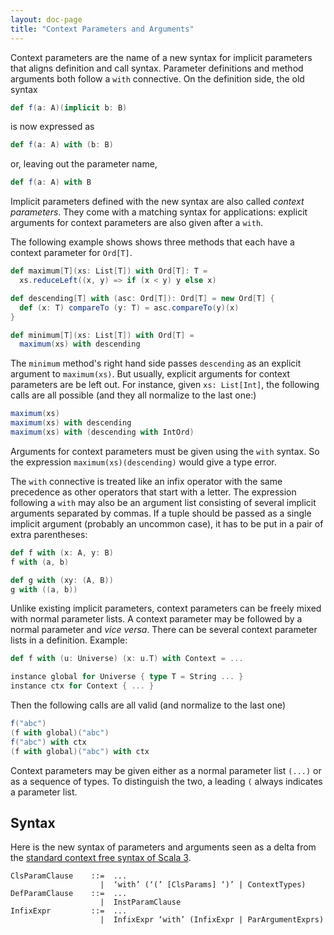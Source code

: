 ```yaml
---
layout: doc-page
title: "Context Parameters and Arguments"
---
```


Context parameters are the name of a new syntax for implicit parameters that aligns definition and call syntax. Parameter definitions
and method  arguments both follow a `with` connective. On the definition side, the old syntax
```scala
def f(a: A)(implicit b: B)
```
is now expressed as
```scala
def f(a: A) with (b: B)
```
or, leaving out the parameter name,
```scala
def f(a: A) with B
```
Implicit parameters defined with the new syntax are also called _context parameters_.
They come with a matching syntax for applications: explicit arguments for context parameters are also given after a `with`.

The following example shows shows three methods that each have a context parameter for `Ord[T]`.
```scala
def maximum[T](xs: List[T]) with Ord[T]: T =
  xs.reduceLeft((x, y) => if (x < y) y else x)

def descending[T] with (asc: Ord[T]): Ord[T] = new Ord[T] {
  def (x: T) compareTo (y: T) = asc.compareTo(y)(x)
}

def minimum[T](xs: List[T]) with Ord[T] =
  maximum(xs) with descending
```
The `minimum` method's right hand side passes `descending` as an explicit argument to `maximum(xs)`.
But usually, explicit arguments for context parameters are be left out. For instance,
given `xs: List[Int]`, the following calls are all possible (and they all normalize to the last one:)
```scala
maximum(xs)
maximum(xs) with descending
maximum(xs) with (descending with IntOrd)
```
Arguments for context parameters must be given using the `with` syntax. So the expression `maximum(xs)(descending)` would give a type error.

The `with` connective is treated like an infix operator with the same precedence as other operators that start with a letter. The expression following a `with` may also be an argument list consisting of several implicit arguments separated by commas. If a tuple should be passed as a single implicit argument (probably an uncommon case), it has to be put in a pair of extra parentheses:
```scala
def f with (x: A, y: B)
f with (a, b)

def g with (xy: (A, B))
g with ((a, b))
```
Unlike existing implicit parameters, context parameters can be freely mixed with normal parameter lists.
A context parameter may be followed by a normal parameter and _vice versa_. There can be several context parameter
lists in a definition. Example:
```scala
def f with (u: Universe) (x: u.T) with Context = ...

instance global for Universe { type T = String ... }
instance ctx for Context { ... }
```
Then the following calls are all valid (and normalize to the last one)
```scala
f("abc")
(f with global)("abc")
f("abc") with ctx
(f with global)("abc") with ctx
```
Context parameters may be given either as a normal parameter list `(...)`
or as a sequence of types. To distinguish the two, a leading `(` always indicates a parameter list.

## Syntax

Here is the new syntax of parameters and arguments seen as a delta from the [standard context free syntax of Scala 3](http://dotty.epfl.ch/docs/internals/syntax.html).
```
ClsParamClause    ::=  ...
                    |  ‘with’ (‘(’ [ClsParams] ‘)’ | ContextTypes)
DefParamClause    ::=  ...
                    |  InstParamClause
InfixExpr         ::=  ...
                    |  InfixExpr ‘with’ (InfixExpr | ParArgumentExprs)
```
